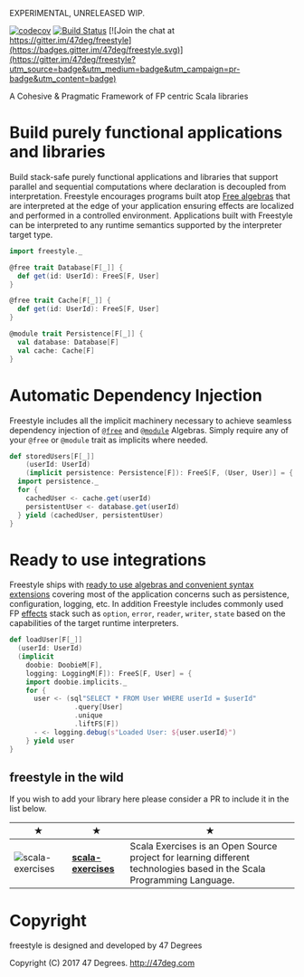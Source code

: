 EXPERIMENTAL, UNRELEASED WIP.


[![codecov](https://codecov.io/gh/47deg/freestyle/branch/master/graph/badge.svg)](https://codecov.io/gh/47deg/freestyle) [![Build Status](https://travis-ci.org/47deg/freestyle.svg?branch=master)](https://travis-ci.org/47deg/freestyle) [![Join the chat at https://gitter.im/47deg/freestyle](https://badges.gitter.im/47deg/freestyle.svg)](https://gitter.im/47deg/freestyle?utm_source=badge&utm_medium=badge&utm_campaign=pr-badge&utm_content=badge)

A Cohesive & Pragmatic Framework of FP centric Scala libraries

# Build purely functional applications and libraries
Build stack-safe purely functional applications and libraries that support parallel and sequential computations where declaration is decoupled from interpretation.
Freestyle encourages programs built atop [Free algebras](/docs/src/main/tut/docs/core/algebras/) that are interpreted at the edge of your application ensuring effects are localized and performed in a controlled environment.
Applications built with Freestyle can be interpreted to any runtime semantics supported by the interpreter target type.

```scala
import freestyle._

@free trait Database[F[_]] {
  def get(id: UserId): FreeS[F, User]
}

@free trait Cache[F[_]] {
  def get(id: UserId): FreeS[F, User]
}

@module trait Persistence[F[_]] {
  val database: Database[F]
  val cache: Cache[F]
}
```

# Automatic Dependency Injection

Freestyle includes all the implicit machinery necessary to achieve seamless dependency injection of [`@free`](/docs/src/main/tut/docs/core/algebras) and [`@module`](/docs/src/main/tut/docs/core/modules) Algebras.
Simply require any of your `@free` or `@module` trait as implicits where needed.

```scala
def storedUsers[F[_]]
    (userId: UserId)
    (implicit persistence: Persistence[F]): FreeS[F, (User, User)] = {
  import persistence._
  for {
    cachedUser <- cache.get(userId)
    persistentUser <- database.get(userId)
  } yield (cachedUser, persistentUser)
}
```

# Ready to use integrations
Freestyle ships with [ready to use algebras and convenient syntax extensions](/docs/src/main/tut/docs/integrations) covering most of the application concerns such as persistence, configuration, logging, etc.
In addition Freestyle includes commonly used FP [effects](/docs/src/main/tut/docs/effects) stack such as `option`, `error`, `reader`, `writer`, `state` based on the capabilities of
the target runtime interpreters.

```scala
def loadUser[F[_]]
  (userId: UserId)
  (implicit 
    doobie: DoobieM[F], 
    logging: LoggingM[F]): FreeS[F, User] = {
    import doobie.implicits._
    for {
      user <- (sql"SELECT * FROM User WHERE userId = $userId"
                .query[User]
                .unique
                .liftFS[F])
      - <- logging.debug(s"Loaded User: ${user.userId}")
    } yield user
}
```

## freestyle in the wild

If you wish to add your library here please consider a PR to include it in the list below.

★ | ★ | ★
--- | --- | ---
![scala-exercises](https://www.scala-exercises.org/assets/images/navbar_brand.svg) | [**scala-exercises**](https://www.scala-exercises.org/) | Scala Exercises is an Open Source project for learning different technologies based in the Scala Programming Language.

# Copyright

freestyle is designed and developed by 47 Degrees

Copyright (C) 2017 47 Degrees. <http://47deg.com>
      